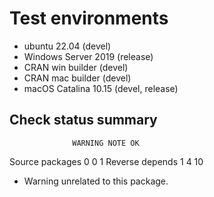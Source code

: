 # Test environments
* ubuntu 22.04 (devel) 
* Windows Server 2019 (release) 
* CRAN win builder (devel)
* CRAN mac builder (devel)
* macOS Catalina 10.15 (devel, release)

## Check status summary
                  WARNING NOTE OK
  Source packages       0    0  1
  Reverse depends       1    4 10

* Warning unrelated to this package.

